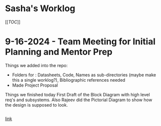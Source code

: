 # Sasha's Worklog

[[_TOC_]]

# 9-16-2024 - Team Meeting for Initial Planning and Mentor Prep
Things we added into the repo:
- Folders for : Datasheets, Code, Names as sub-directories (maybe make this a single worklog?), Bibliographic references needed
- Made Project Proposal

Things we finished today
First Draft of the Block Diagram with high level req's and subsystems. Also Rajeev did the Pictorial Diagram to show how the design is supposed to look.  


![]()

[link]()

